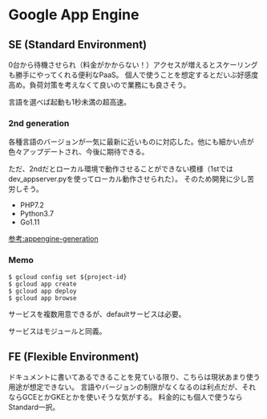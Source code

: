 # Google App Engine

## SE (Standard Environment)

0台から待機させられ（料金がかからない！）アクセスが増えるとスケーリングも勝手にやってくれる便利なPaaS。
個人で使うことを想定するとだいぶ好感度高め。負荷対策を考えなくて良いので業務にも良さそう。

言語を選べば起動も1秒未満の超高速。

### 2nd generation

各種言語のバージョンが一気に最新に近いものに対応した。他にも細かい点が色々アップデートされ、今後に期待できる。

ただ、2ndだとローカル環境で動作させることができない模様（1stではdev_appserver.pyを使ってローカル動作させられた）。
そのため開発に少し苦労しそう。

- PHP7.2
- Python3.7
- Go1.11

[参考:appengine-generation](https://cloud.google.com/appengine/docs/standard/appengine-generation)

### Memo

```
$ gcloud config set ${project-id}
$ gcloud app create
$ gcloud app deploy
$ gcloud app browse
```

サービスを複数用意できるが、defaultサービスは必要。

サービスはモジュールと同義。

## FE (Flexible Environment)

ドキュメントに書いてあるできることを見ている限り、こちらは現状あまり使う用途が想定できない。
言語やバージョンの制限がなくなるのは利点だが、それならGCEとかGKEとかを使いそうな気がする。
料金的にも個人で使うならStandard一択。


